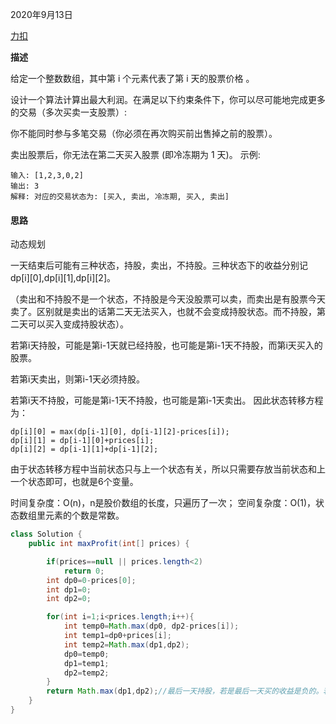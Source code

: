2020年9月13日

[力扣](https://leetcode-cn.com/problems/best-time-to-buy-and-sell-stock-with-cooldown/submissions/)

**描述**

给定一个整数数组，其中第 i 个元素代表了第 i 天的股票价格 。​

设计一个算法计算出最大利润。在满足以下约束条件下，你可以尽可能地完成更多的交易（多次买卖一支股票）:

你不能同时参与多笔交易（你必须在再次购买前出售掉之前的股票）。

卖出股票后，你无法在第二天买入股票 (即冷冻期为 1 天)。
示例:
```
输入: [1,2,3,0,2]
输出: 3 
解释: 对应的交易状态为: [买入, 卖出, 冷冻期, 买入, 卖出]
```
#### 思路

动态规划

一天结束后可能有三种状态，持股，卖出，不持股。三种状态下的收益分别记dp[i][0],dp[i][1],dp[i][2]。

（卖出和不持股不是一个状态，不持股是今天没股票可以卖，而卖出是有股票今天卖了。区别就是卖出的话第二天无法买入，也就不会变成持股状态。而不持股，第二天可以买入变成持股状态）。

若第i天持股，可能是第i-1天就已经持股，也可能是第i-1天不持股，而第i天买入的股票。

若第i天卖出，则第i-1天必须持股。

若第i天不持股，可能是第i-1天不持股，也可能是第i-1天卖出。
因此状态转移方程为：
```
dp[i][0] = max(dp[i-1][0], dp[i-1][2]-prices[i]);
dp[i][1] = dp[i-1][0]+prices[i];
dp[i][2] = dp[i-1][1]+dp[i-1][2];
```
由于状态转移方程中当前状态只与上一个状态有关，所以只需要存放当前状态和上一个状态即可，也就是6个变量。

时间复杂度：O(n)，n是股价数组的长度，只遍历了一次；
空间复杂度：O(1)，状态数组里元素的个数是常数。

```java
class Solution {
    public int maxProfit(int[] prices) {

        if(prices==null || prices.length<2)
            return 0;
        int dp0=0-prices[0];
        int dp1=0;
        int dp2=0;

        for(int i=1;i<prices.length;i++){
            int temp0=Math.max(dp0, dp2-prices[i]);
            int temp1=dp0+prices[i];
            int temp2=Math.max(dp1,dp2);
            dp0=temp0;
            dp1=temp1;
            dp2=temp2;
        }
        return Math.max(dp1,dp2);//最后一天持股，若是最后一天买的收益是负的。若是前一天就持股，而今天没卖，收益也不如昨天持股今天卖了。所以只用比较dp1和dp2。
    }
}
```

